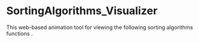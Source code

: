 # SortingAlgorithms_Visualizer
This web-based animation tool for viewing the following sorting algorithms functions .
